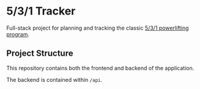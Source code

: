 # 5/3/1 Tracker

Full-stack project for planning and tracking the classic [5/3/1 powerlifting program](https://forums.t-nation.com/t/5-3-1-how-to-build-pure-strength/281694).

## Project Structure

This repository contains both the frontend and backend of the application.

The backend is contained within `/api`.
